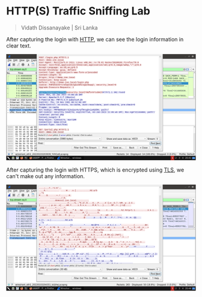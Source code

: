 # HTTP(S) Traffic Sniffing Lab

> Vidath Dissanayake | Sri Lanka

After capturing the login with [HTTP](../../../../../network/communication%20protocol/OSI/layer%207/HTTP.md), we can see the login information in clear text.

![HTTP capture](assets/images/HTTP%20capture.png)

After capturing the login with HTTPS, which is encrypted using [TLS](../../../../../cryptography/secure%20communication/secure%20communication%20protocols/TLS.md), we can't make out any information.

![HTTPS capture](assets/images/HTTPS%20capture.png)